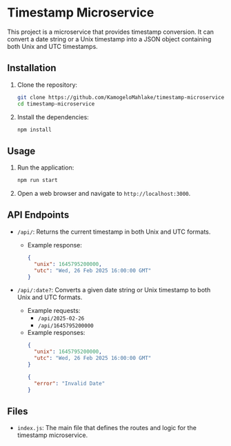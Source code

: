 
# Timestamp Microservice

This project is a microservice that provides timestamp conversion. It can convert a date string or a Unix timestamp into a JSON object containing both Unix and UTC timestamps.

## Installation

1. Clone the repository:
    ```bash
    git clone https://github.com/KamogeloMahlake/timestamp-microservice.git
    cd timestamp-microservice
    ```

2. Install the dependencies:
    ```bash
    npm install
    ```

## Usage

1. Run the application:
    ```bash
    npm run start
    ```

2. Open a web browser and navigate to `http://localhost:3000`.

## API Endpoints

- `/api/`: Returns the current timestamp in both Unix and UTC formats.
  - Example response:
    ```json
    {
      "unix": 1645795200000,
      "utc": "Wed, 26 Feb 2025 16:00:00 GMT"
    }
    ```

- `/api/:date?`: Converts a given date string or Unix timestamp to both Unix and UTC formats.
  - Example requests:
    - `/api/2025-02-26`
    - `/api/1645795200000`
  - Example responses:
    ```json
    {
      "unix": 1645795200000,
      "utc": "Wed, 26 Feb 2025 16:00:00 GMT"
    }
    ```
    ```json
    {
      "error": "Invalid Date"
    }
    ```

## Files

- `index.js`: The main file that defines the routes and logic for the timestamp microservice.
